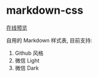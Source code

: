 # markdown-css

[在线预览](https://rmlzy.github.io/markdown-css/)

自用的 Markdown 样式表, 目前支持:
1. Github 风格
2. 微信 Light
3. 微信 Dark
